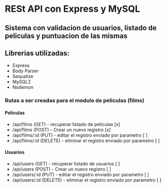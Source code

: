 # RESt API con Express y MySQL
## Sistema con validacion de usuarios, listado de peliculas y puntuacion de las mismas

## Librerias utilizadas:

 - Express
 - Body Parser
 - Sequalize
 - MySQL2
 - Nodemon


### Rutas a ser creadas para el modulo de peliculas (films)

#### Peliculas
- /api/films (GET) - recuperar listado de peliculas [x]
- /api/films (POST) - Crear un nuevo registro [x]
- /api/films/:id (PUT) - editar el registro enviado por parametro [ ]
- /api/films/:id (DELETE) - eliminar el registro enviado por parametro [ ]

#### Usuarios
- /api/users (GET) - recuperar listado de usuarios [ ]
- /api/users (POST) - Crear un nuevo registro [ ]
- /api/users/:id (PUT) - editar el registro enviado por parametro [ ]
- /api/users/:id (DELETE) - eliminar el registro enviado por parametro [ ]